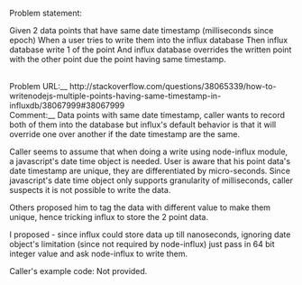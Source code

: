 Problem statement:

Given 2 data points that have same date timestamp (milliseconds since epoch)
When a user tries to write them into the influx database
Then influx database write 1 of the point
 And influx database overrides the written point with the other point due the point having same timestamp.
  
<br>
Problem URL:__ 
http://stackoverflow.com/questions/38065339/how-to-writenodejs-multiple-points-having-same-timestamp-in-influxdb/38067999#38067999
<br>
Comment:__
Data points with same date timestamp, caller wants to record both of them into the database but influx's default behavior is that it will override one over another if the date timestamp are the same.

Caller seems to assume that when doing a write using node-influx module, a javascript's date time object is needed. User is aware that his point data's date timestamp are unique, they are differentiated by
micro-seconds. Since javascript's date time object only supports granularity of milliseconds, caller suspects it is not possible to write the data.

Others proposed him to tag the data with different value to make them unique, hence tricking influx to store the 2 point data.

I proposed - since influx could store data up till nanoseconds, ignoring date object's limitation (since not required by node-influx) just pass in 64 bit integer value and ask node-influx to write them.
<br>

Caller's example code:
Not provided.
